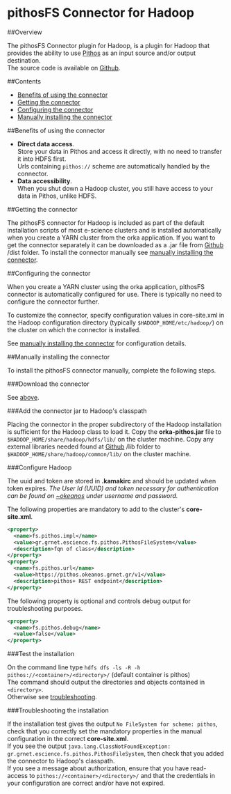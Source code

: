 pithosFS Connector for Hadoop
=====

##Overview

The pithosFS Connector plugin for Hadoop, is a plugin for Hadoop that provides the ability to use [Pithos](https://okeanos.grnet.gr/services/pithos/) as an input source and/or output destination.  
The source code is available on [Github](https://github.com/grnet/e-science/tree/master/pithosfs/java).


##Contents

- [Benefits of using the connector](#benefits-of-using-the-connector)
- [Getting the connector](#getting-the-connector)
- [Configuring the connector](#configuring-the-connector)
- [Manually installing the connector](#manually-installing-the-connector)

##Benefits of using the connector

- **Direct data access**.  
Store your data in Pithos and access it directly, with no need to transfer it into HDFS first.  
Urls containing `pithos://` scheme are automatically handled by the connector.
- **Data accessibility**.  
When you shut down a Hadoop cluster, you still have access to your data in Pithos, unlike HDFS.

##Getting the connector

The pithosFS connector for Hadoop is included as part of the default installation scripts of most e-science clusters and is installed automatically when you create a YARN cluster from the orka application.
If you want to get the connector separately it can be downloaded as a .jar file from [Github](https://github.com/grnet/e-science/tree/master/pithosfs/java/dist) /dist folder.
To install the connector manually see [manually installing the connector](#manually-installing-the-connector).

##Configuring the connector

When you create a YARN cluster using the orka application, pithosFS connector is automatically configured for use.
There is typically no need to configure the connector further.

To customize the connector, specify configuration values in core-site.xml in the Hadoop configuration directory (typically `$HADOOP_HOME/etc/hadoop/`) on the cluster on which the connector is installed.

See [manually installing the connector](#manually-installing-the-connector) for configuration details.

##Manually installing the connector

To install the pithosFS connector manually, complete the following steps. 

###Download the connector

See [above](#getting-the-connector).

###Add the connector jar to Hadoop's classpath

Placing the connector in the proper subdirectory of the Hadoop installation is sufficient for the Hadoop class to load it. 
Copy the **orka-pithos.jar** file to `$HADOOP_HOME/share/hadoop/hdfs/lib/` on the cluster machine.
Copy any external libraries needed found at [Github](https://github.com/grnet/e-science/tree/master/pithosfs/java/lib) /lib folder to `$HADOOP_HOME/share/hadoop/common/lib/` on the cluster machine.

###Configure Hadoop

The uuid and token are stored in **.kamakirc** and should be updated when token expires.
*The User Id (UUID) and token necessary for authentication can be found on [~okeanos](https://accounts.okeanos.grnet.gr/ui/api_access) under username and password.*

The following properties are mandatory to add to the cluster's **core-site.xml**.   
```xml
<property>
  <name>fs.pithos.impl</name>
  <value>gr.grnet.escience.fs.pithos.PithosFileSystem</value>
  <description>fqn of class</description>
</property>
<property>
  <name>fs.pithos.url</name>
  <value>https://pithos.okeanos.grnet.gr/v1</value>
  <description>pithos+ REST endpoint</description>
</property>
```  
The following property is optional and controls debug output for troubleshooting purposes.
```xml
<property>
  <name>fs.pithos.debug</name>
  <value>false</value>
</property>
```

###Test the installation

On the command line type `hdfs dfs -ls -R -h pithos://<container>/<directory>/` (default container is pithos)  
The command should output the directories and objects contained in `<directory>`.  
Otherwise see [troubleshooting](#troubleshooting-the-installation).

###Troubleshooting the installation

If the installation test gives the output `No FileSystem for scheme: pithos`, check that you correctly set the mandatory properties in the manual configuration in the correct **core-site.xml**.  
If you see the output `java.lang.ClassNotFoundException: gr.grnet.escience.fs.pithos.PithosFileSystem`, then check that you added the connector to Hadoop's classpath.  
If you see a message about authorization, ensure that you have read-access to `pithos://<container>/<directory>/` and that the credentials in your configuration are correct and/or have not expired.
